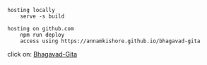 ```
hosting locally
    serve -s build
    
hosting on github.com
    npm run deploy
    access using https://annamkishore.github.io/bhagavad-gita
```
click on: [Bhagavad-Gita](https://annamkishore.github.io/bhagavad-gita)
